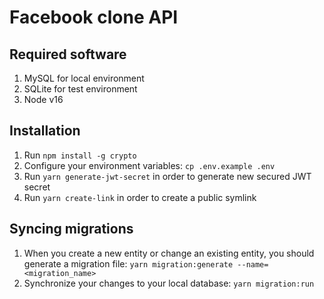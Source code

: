# Facebook clone API

## Required software

1. MySQL for local environment
2. SQLite for test environment
3. Node v16

## Installation

1. Run `npm install -g crypto`
2. Configure your environment variables: `cp .env.example .env`
3. Run `yarn generate-jwt-secret` in order to generate new secured JWT secret
4. Run `yarn create-link` in order to create a public symlink

## Syncing migrations

1. When you create a new entity or change an existing entity, you should generate a migration file: `yarn migration:generate --name=<migration_name>`
2. Synchronize your changes to your local database: `yarn migration:run`
